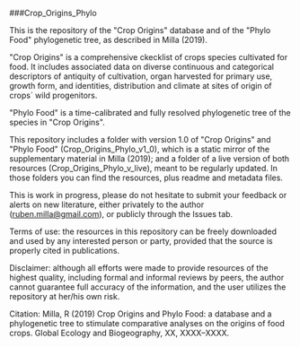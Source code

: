 ###Crop_Origins_Phylo

This is the repository of the "Crop Origins" database and of the "Phylo Food" phylogenetic tree, as described in Milla (2019).

"Crop Origins" is a comprehensive ckecklist of crops species cultivated for food. It includes associated data on diverse continuous and categorical descriptors of antiquity of cultivation, organ harvested for primary use, growth form, and identities, distribution and climate at sites of origin of crops´ wild progenitors.

"Phylo Food" is a time-calibrated and fully resolved phylogenetic tree of the species in "Crop Origins".

This repository includes a folder with version 1.0 of "Crop Origins" and "Phylo Food" (Crop_Origins_Phylo_v1_0), which is a static mirror of the supplementary material in Milla (2019); and a folder of a live version of both resources (Crop_Origins_Phylo_v_live), meant to be regularly updated. In those folders you can find the resources, plus readme and metadata files.

This is work in progress, please do not hesitate to submit your feedback or alerts on new literature, either privately to the author (ruben.milla@gmail.com), or publicly through the Issues tab.

Terms of use: the resources in this repository can be freely downloaded and used by any interested person or party, provided that the source is properly cited in publications.

Disclaimer: although all efforts were made to provide resources of the highest quality, including formal and informal reviews by peers, the author cannot guarantee full accuracy of the information, and the user utilizes the repository at her/his own risk.

Citation: Milla, R (2019) Crop Origins and Phylo Food: a database and a phylogenetic tree to stimulate comparative analyses on the origins of food crops. Global Ecology and Biogeography, XX, XXXX–XXXX.
